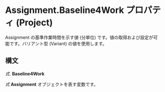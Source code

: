 
# Assignment.Baseline4Work プロパティ (Project)

Assignment の基準作業時間を示す値 (分単位) です。値の取得および設定が可能です。バリアント型 (Variant) の値を使用します。


## 構文

 _式_. **Baseline4Work**

 _式_ **Assignment** オブジェクトを表す変数です。

